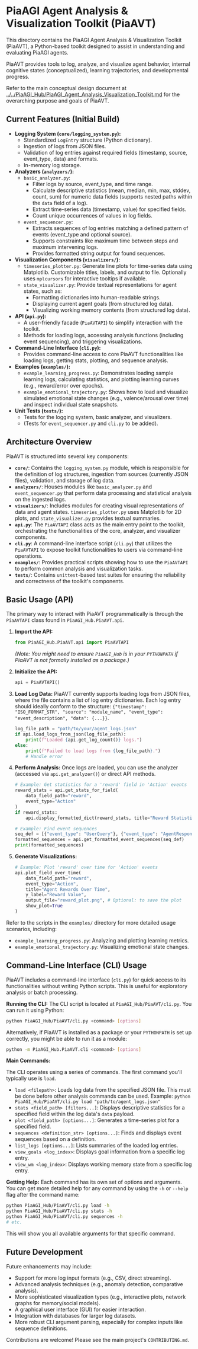 # PiaAGI Agent Analysis & Visualization Toolkit (PiaAVT)

This directory contains the PiaAGI Agent Analysis & Visualization Toolkit (PiaAVT), a Python-based toolkit designed to assist in understanding and evaluating PiaAGI agents.

PiaAVT provides tools to log, analyze, and visualize agent behavior, internal cognitive states (conceptualized), learning trajectories, and developmental progress.

Refer to the main conceptual design document at [../../PiaAGI_Hub/PiaAGI_Agent_Analysis_Visualization_Toolkit.md](../../PiaAGI_Hub/PiaAGI_Agent_Analysis_Visualization_Toolkit.md) for the overarching purpose and goals of PiaAVT.

## Current Features (Initial Build)

*   **Logging System (`core/logging_system.py`):**
    *   Standardized `LogEntry` structure (Python dictionary).
    *   Ingestion of logs from JSON files.
    *   Validation of log entries against required fields (timestamp, source, event_type, data) and formats.
    *   In-memory log storage.
*   **Analyzers (`analyzers/`):**
    *   `basic_analyzer.py`:
        *   Filter logs by source, event_type, and time range.
        *   Calculate descriptive statistics (mean, median, min, max, stddev, count, sum) for numeric data fields (supports nested paths within the `data` field of a log).
        *   Extract time-series data (timestamp, value) for specified fields.
        *   Count unique occurrences of values in log fields.
    *   `event_sequencer.py`:
        *   Extracts sequences of log entries matching a defined pattern of events (event_type and optional source).
        *   Supports constraints like maximum time between steps and maximum intervening logs.
        *   Provides formatted string output for found sequences.
*   **Visualization Components (`visualizers/`):**
    *   `timeseries_plotter.py`: Generate line plots for time-series data using Matplotlib. Customizable titles, labels, and output to file. Optionally uses `mplcursors` for interactive tooltips if available.
    *   `state_visualizer.py`: Provide textual representations for agent states, such as:
        *   Formatting dictionaries into human-readable strings.
        *   Displaying current agent goals (from structured log data).
        *   Visualizing working memory contents (from structured log data).
*   **API (`api.py`):**
    *   A user-friendly facade (`PiaAVTAPI`) to simplify interaction with the toolkit.
    *   Methods for loading logs, accessing analysis functions (including event sequencing), and triggering visualizations.
*   **Command-Line Interface (`cli.py`):**
    *   Provides command-line access to core PiaAVT functionalities like loading logs, getting stats, plotting, and sequence analysis.
*   **Examples (`examples/`):**
    *   `example_learning_progress.py`: Demonstrates loading sample learning logs, calculating statistics, and plotting learning curves (e.g., reward/error over epochs).
    *   `example_emotional_trajectory.py`: Shows how to load and visualize simulated emotional state changes (e.g., valence/arousal over time) and inspect individual state snapshots.
*   **Unit Tests (`tests/`):**
    *   Tests for the logging system, basic analyzer, and visualizers.
    *   (Tests for `event_sequencer.py` and `cli.py` to be added).

## Architecture Overview

PiaAVT is structured into several key components:

-   **`core/`**: Contains the `logging_system.py` module, which is responsible for the definition of log structures, ingestion from sources (currently JSON files), validation, and storage of log data.
-   **`analyzers/`**: Houses modules like `basic_analyzer.py` and `event_sequencer.py` that perform data processing and statistical analysis on the ingested logs.
-   **`visualizers/`**: Includes modules for creating visual representations of data and agent states. `timeseries_plotter.py` uses Matplotlib for 2D plots, and `state_visualizer.py` provides textual summaries.
-   **`api.py`**: The `PiaAVTAPI` class acts as the main entry point to the toolkit, orchestrating the functionalities of the core, analyzer, and visualizer components.
-   **`cli.py`**: A command-line interface script (`cli.py`) that utilizes the `PiaAVTAPI` to expose toolkit functionalities to users via command-line operations.
-   **`examples/`**: Provides practical scripts showing how to use the `PiaAVTAPI` to perform common analysis and visualization tasks.
-   **`tests/`**: Contains `unittest`-based test suites for ensuring the reliability and correctness of the toolkit's components.

## Basic Usage (API)

The primary way to interact with PiaAVT programmatically is through the `PiaAVTAPI` class found in `PiaAGI_Hub.PiaAVT.api`.

1.  **Import the API:**
    ```python
    from PiaAGI_Hub.PiaAVT.api import PiaAVTAPI
    ```
    *(Note: You might need to ensure `PiaAGI_Hub` is in your `PYTHONPATH` if PiaAVT is not formally installed as a package.)*

2.  **Initialize the API:**
    ```python
    api = PiaAVTAPI()
    ```

3.  **Load Log Data:**
    PiaAVT currently supports loading logs from JSON files, where the file contains a list of log entry dictionaries. Each log entry should ideally conform to the structure: `{"timestamp": "ISO_FORMAT_STR", "source": "module_name", "event_type": "event_description", "data": {...}}`.
    ```python
    log_file_path = "path/to/your/agent_logs.json"
    if api.load_logs_from_json(log_file_path):
        print(f"Loaded {api.get_log_count()} logs.")
    else:
        print(f"Failed to load logs from {log_file_path}.")
        # Handle error
    ```

4.  **Perform Analysis:**
    Once logs are loaded, you can use the analyzer (accessed via `api.get_analyzer()`) or direct API methods.
    ```python
    # Example: Get statistics for a 'reward' field in 'Action' events
    reward_stats = api.get_stats_for_field(
        data_field_path="reward",
        event_type="Action"
    )
    if reward_stats:
        api.display_formatted_dict(reward_stats, title="Reward Statistics")

    # Example: Find event sequences
    seq_def = [{"event_type": "UserQuery"}, {"event_type": "AgentResponse"}]
    formatted_sequences = api.get_formatted_event_sequences(seq_def)
    print(formatted_sequences)
    ```

5.  **Generate Visualizations:**
    ```python
    # Example: Plot 'reward' over time for 'Action' events
    api.plot_field_over_time(
        data_field_path="reward",
        event_type="Action",
        title="Agent Rewards Over Time",
        y_label="Reward Value",
        output_file="reward_plot.png", # Optional: to save the plot
        show_plot=True
    )
    ```

Refer to the scripts in the `examples/` directory for more detailed usage scenarios, including:
-   `example_learning_progress.py`: Analyzing and plotting learning metrics.
-   `example_emotional_trajectory.py`: Visualizing emotional state changes.

## Command-Line Interface (CLI) Usage

PiaAVT includes a command-line interface (`cli.py`) for quick access to its functionalities without writing Python scripts. This is useful for exploratory analysis or batch processing.

**Running the CLI:**
The CLI script is located at `PiaAGI_Hub/PiaAVT/cli.py`. You can run it using Python:
```bash
python PiaAGI_Hub/PiaAVT/cli.py <command> [options]
```
Alternatively, if PiaAVT is installed as a package or your `PYTHONPATH` is set up correctly, you might be able to run it as a module:
```bash
python -m PiaAGI_Hub.PiaAVT.cli <command> [options]
```

**Main Commands:**

The CLI operates using a series of commands. The first command you'll typically use is `load`.
-   `load <filepath>`: Loads log data from the specified JSON file. This must be done before other analysis commands can be used.
    Example: `python PiaAGI_Hub/PiaAVT/cli.py load "path/to/agent_logs.json"`
-   `stats <field_path> [filters...]`: Displays descriptive statistics for a specified field within the log data's `data` payload.
-   `plot <field_path> [options...]`: Generates a time-series plot for a specified field.
-   `sequences <definition_str> [options...]`: Finds and displays event sequences based on a definition.
-   `list_logs [options...]`: Lists summaries of the loaded log entries.
-   `view_goals <log_index>`: Displays goal information from a specific log entry.
-   `view_wm <log_index>`: Displays working memory state from a specific log entry.

**Getting Help:**
Each command has its own set of options and arguments. You can get more detailed help for any command by using the `-h` or `--help` flag after the command name:
```bash
python PiaAGI_Hub/PiaAVT/cli.py load -h
python PiaAGI_Hub/PiaAVT/cli.py stats -h
python PiaAGI_Hub/PiaAVT/cli.py sequences -h
# etc.
```
This will show you all available arguments for that specific command.

## Future Development

Future enhancements may include:
-   Support for more log input formats (e.g., CSV, direct streaming).
-   Advanced analysis techniques (e.g., anomaly detection, comparative analysis).
-   More sophisticated visualization types (e.g., interactive plots, network graphs for memory/social models).
-   A graphical user interface (GUI) for easier interaction.
-   Integration with databases for larger log datasets.
-   More robust CLI argument parsing, especially for complex inputs like sequence definitions.

Contributions are welcome! Please see the main project's `CONTRIBUTING.md`.
```
